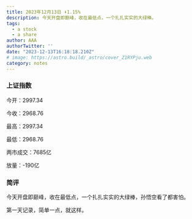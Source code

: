 ```yaml
---
title: 2023年12月13日 ⬇️1.15%
description: 今天开盘即巅峰，收在最低点，一个扎扎实实的大绿棒。
tags:
  - a stock
  - a share
author: AAA
authorTwitter: ''
date: "2023-12-13T16:18:18.210Z"
# image: https://astro.build/_astro/cover_Z1RYPju.web
category: notes
---
```


### 上证指数

<p>今开：<span class="font-semibold text-g-8">2997.34</span></p> 
<p>今收：<span class="font-semibold text-g-9">2968.76</span></span> 
<p>最高：<span class="font-semibold text-g-8">2997.34</span></p> 
<p>最低：<span class="font-semibold text-g-9">2968.76</span></p> 

<p>两市成交：<span class="font-semibold text-g-6">7685亿</span></p>
<p>放量：<span class="font-semibold text-g-6">-190亿</span></p>

### 简评

<p>今天开盘即巅峰，收在最低点，一个扎扎实实的大绿棒，孙悟空看了都害怕。</p>
<p>第一天记录，简单一点，就这样。</p>
